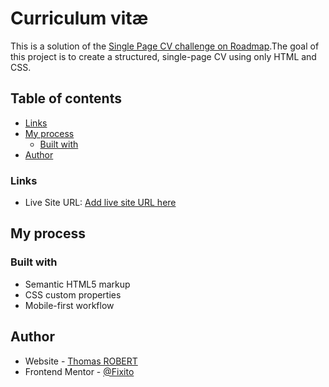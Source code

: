 # Curriculum vitæ

This is a solution of the [Single Page CV challenge on Roadmap](https://roadmap.sh/projects/single-page-cv).The goal of this project is to create a structured, single-page CV using only HTML and CSS.

## Table of contents

- [Links](#links)
- [My process](#my-process)
  - [Built with](#built-with)
- [Author](#author)

### Links

- Live Site URL: [Add live site URL here](https://dwwm-singe-page-cv.netlify.app/)

## My process

### Built with

- Semantic HTML5 markup
- CSS custom properties
- Mobile-first workflow

## Author

- Website - [Thomas ROBERT](https://thomasrobert.netlify.app/)
- Frontend Mentor - [@Fixito](https://www.frontendmentor.io/profile/Fixito)
